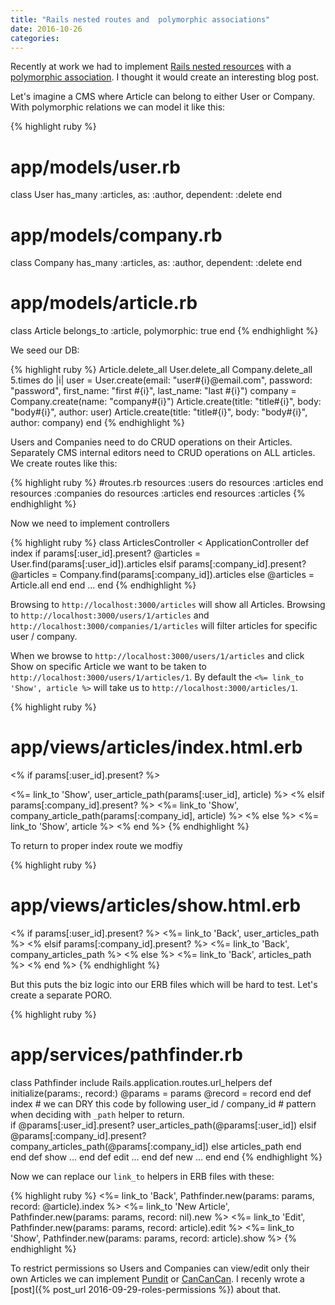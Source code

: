 ```yaml
---
title: "Rails nested routes and  polymorphic associations"
date: 2016-10-26
categories:
---
```


Recently at work we had to implement [Rails nested resources](http://guides.rubyonrails.org/routing.html#nested-resources) with a [polymorphic association](http://guides.rubyonrails.org/association_basics.html#polymorphic-associations).  I thought it would create an interesting blog post.  

Let's imagine a CMS where Article can belong to either User or Company.  With polymorphic relations we can model it like this:

{% highlight ruby %}
# app/models/user.rb
class User
  has_many :articles, as: :author, dependent: :delete
end
# app/models/company.rb
class Company
  has_many :articles, as: :author, dependent: :delete
end
# app/models/article.rb
class Article
  belongs_to :article, polymorphic: true
end
{% endhighlight %}

We seed our DB:

{% highlight ruby %}
Article.delete_all
User.delete_all
Company.delete_all
5.times do |i|
  user = User.create(email: "user#{i}@email.com", password: "password", first_name: "first #{i}", last_name: "last #{i}")
  company = Company.create(name: "company#{i}")
  Article.create(title: "title#{i}", body: "body#{i}", author: user)
  Article.create(title: "title#{i}", body: "body#{i}", author: company)
end
{% endhighlight %}

Users and Companies need to do CRUD operations on their Articles.  Separately CMS internal editors need to CRUD operations on ALL articles.  We create routes like this:

{% highlight ruby %}
#routes.rb
resources :users do
  resources :articles
end
resources :companies do
  resources :articles
end
resources :articles
{% endhighlight %}

Now we need to implement controllers

{% highlight ruby %}
class ArticlesController < ApplicationController
  def index
    if params[:user_id].present?
      @articles = User.find(params[:user_id]).articles
    elsif params[:company_id].present?
      @articles = Company.find(params[:company_id]).articles
    else
      @articles = Article.all
    end
  end
  ...
end
{% endhighlight %}

Browsing to `http://localhost:3000/articles` will show all Articles.  Browsing to `http://localhost:3000/users/1/articles` and `http://localhost:3000/companies/1/articles` will filter articles for specific user / company.

When we browse to `http://localhost:3000/users/1/articles` and click Show on specific Article we want to be taken to `http://localhost:3000/users/1/articles/1`.  By default the `<%= link_to 'Show', article %>` will take us to `http://localhost:3000/articles/1`.  

{% highlight ruby %}
# app/views/articles/index.html.erb
<% if params[:user_id].present? %>
  <td><%= link_to 'Show', user_article_path(params[:user_id], article) %></td>
<% elsif params[:company_id].present? %>
  <td><%= link_to 'Show', company_article_path(params[:company_id], article) %></td>
<% else %>
  <td><%= link_to 'Show', article %></td>
<% end %>
{% endhighlight %}

To return to proper index route we modfiy

{% highlight ruby %}
# app/views/articles/show.html.erb
<% if params[:user_id].present? %>
  <%= link_to 'Back', user_articles_path %>
<% elsif params[:company_id].present? %>
  <%= link_to 'Back', company_articles_path %>
<% else %>
  <%= link_to 'Back', articles_path %>
<% end %>
{% endhighlight %}

But this puts the biz logic into our ERB files which will be hard to test.  Let's create a separate PORO.  

{% highlight ruby %}
# app/services/pathfinder.rb
class Pathfinder
  include Rails.application.routes.url_helpers
  def initialize(params:, record:)
    @params = params
    @record = record
  end
  def index
    # we can DRY this code by following user_id / company_id
    # pattern when deciding with `_path` helper to return.  
    if @params[:user_id].present?
      user_articles_path(@params[:user_id])
    elsif @params[:company_id].present?
      company_articles_path(@params[:company_id])
    else
      articles_path
    end  
  end
  def show
    ...
  end
  def edit
    ...
  end
  def new
    ...
  end
end
{% endhighlight %}

Now we can replace our `link_to` helpers in ERB files with these:

{% highlight ruby %}
<%= link_to 'Back', Pathfinder.new(params: params, record: @article).index %>
<%= link_to 'New Article', Pathfinder.new(params: params, record: nil).new %>
<%= link_to 'Edit', Pathfinder.new(params: params, record: article).edit %>
<%= link_to 'Show', Pathfinder.new(params: params, record: article).show %>
{% endhighlight %}

To restrict permissions so Users and Companies can view/edit only their own Articles we can implement [Pundit](https://github.com/elabs/pundit) or [CanCanCan](https://github.com/CanCanCommunity/cancancan).  I recenly wrote a [post]({% post_url 2016-09-29-roles-permissions %}) about that.  
